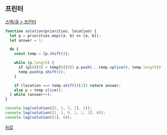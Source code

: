 ## 프린터

[스택/큐 > 프린터](https://programmers.co.kr/learn/courses/30/lessons/42587)

```js
function solution(priorities, location) {
  let p = priorities.map((a, b) => [a, b]);
  let answer = 1;

  do {
    const temp = [p.shift()];

    while (p.length) {
      if (p[0][0] > temp[0][0]) p.push(...temp.splice(0, temp.length));
      temp.push(p.shift());
    }

    if (location === temp.shift()[1]) return answer;
    else p = temp.slice();
  } while (answer++);
}

console.log(solution([2, 1, 3, 2], 2));
console.log(solution([1, 1, 9, 1, 1, 1], 0));
console.log(solution([1], 0));
```

[뒤로](https://github.com/SeongYongLee/TIL/tree/main/Algorithm/Programmers)
